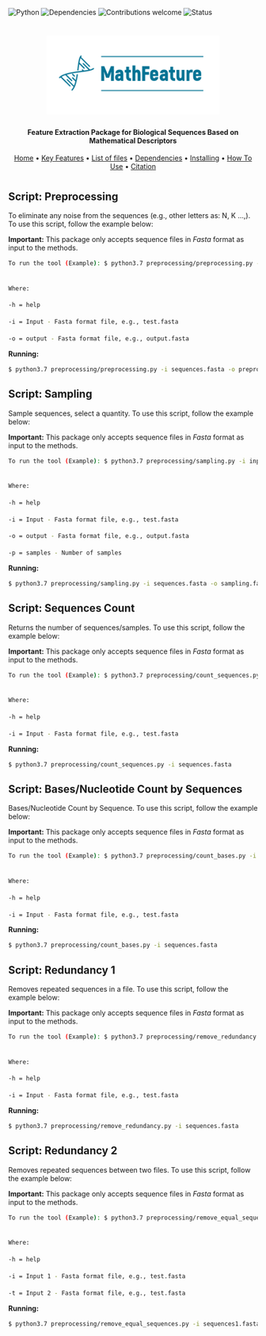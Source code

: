 ![Python](https://img.shields.io/badge/python-v3.7-blue)
![Dependencies](https://img.shields.io/badge/dependencies-up%20to%20date-brightgreen.svg)
![Contributions welcome](https://img.shields.io/badge/contributions-welcome-orange.svg)
![Status](https://img.shields.io/badge/status-up-brightgreen)

<h1 align="center">
  <img src="https://github.com/Bonidia/MathFeature/blob/master/img/MathFeature.png" alt="MathFeature" width="350">
</h1>

<h4 align="center">Feature Extraction Package for Biological Sequences Based on Mathematical Descriptors</h4>
	
<p align="center">
  <a href="https://github.com/Bonidia/MathFeature">Home</a> •
  <a href="#authors">Key Features</a> •
  <a href="#list-of-files">List of files</a> •
  <a href="#dependencies">Dependencies</a> •
  <a href="#installing-dependencies-and-package">Installing</a> •
  <a href="#how-to-use">How To Use</a> •
  <a href="#citation">Citation</a> 
</p>

<h1 align="center"></h1>


## Script: Preprocessing

To eliminate any noise from the sequences (e.g., other letters as: N, K ...,). To use this script, follow the example below:

**Important:** This package only accepts sequence files in *Fasta* format as input to the methods.

```sh
To run the tool (Example): $ python3.7 preprocessing/preprocessing.py -i input -o output


Where:

-h = help

-i = Input - Fasta format file, e.g., test.fasta

-o = output - Fasta format file, e.g., output.fasta
```

**Running:**

```sh
$ python3.7 preprocessing/preprocessing.py -i sequences.fasta -o preprocessing.fasta 
```


## Script: Sampling

Sample sequences, select a quantity. To use this script, follow the example below:

**Important:** This package only accepts sequence files in *Fasta* format as input to the methods.

```sh
To run the tool (Example): $ python3.7 preprocessing/sampling.py -i input -o output -p samples


Where:

-h = help

-i = Input - Fasta format file, e.g., test.fasta

-o = output - Fasta format file, e.g., output.fasta

-p = samples - Number of samples
```

**Running:**

```sh
$ python3.7 preprocessing/sampling.py -i sequences.fasta -o sampling.fasta -p 1000
```

## Script: Sequences Count

Returns the number of sequences/samples. To use this script, follow the example below:

**Important:** This package only accepts sequence files in *Fasta* format as input to the methods.

```sh
To run the tool (Example): $ python3.7 preprocessing/count_sequences.py -i input


Where:

-h = help

-i = Input - Fasta format file, e.g., test.fasta
```

**Running:**

```sh
$ python3.7 preprocessing/count_sequences.py -i sequences.fasta
```

## Script: Bases/Nucleotide Count by Sequences

Bases/Nucleotide Count by Sequence. To use this script, follow the example below:

**Important:** This package only accepts sequence files in *Fasta* format as input to the methods.

```sh
To run the tool (Example): $ python3.7 preprocessing/count_bases.py -i input


Where:

-h = help

-i = Input - Fasta format file, e.g., test.fasta
```

**Running:**

```sh
$ python3.7 preprocessing/count_bases.py -i sequences.fasta
```

## Script: Redundancy 1

Removes repeated sequences in a file. To use this script, follow the example below:

**Important:** This package only accepts sequence files in *Fasta* format as input to the methods.

```sh
To run the tool (Example): $ python3.7 preprocessing/remove_redundancy.py -i input


Where:

-h = help

-i = Input - Fasta format file, e.g., test.fasta
```

**Running:**

```sh
$ python3.7 preprocessing/remove_redundancy.py -i sequences.fasta
```

## Script: Redundancy 2

Removes repeated sequences between two files. To use this script, follow the example below:

**Important:** This package only accepts sequence files in *Fasta* format as input to the methods.

```sh
To run the tool (Example): $ python3.7 preprocessing/remove_equal_sequences.py -i input1 -t input2


Where:

-h = help

-i = Input 1 - Fasta format file, e.g., test.fasta

-t = Input 2 - Fasta format file, e.g., test.fasta
```

**Running:**

```sh
$ python3.7 preprocessing/remove_equal_sequences.py -i sequences1.fasta -t sequences2.fasta
```
